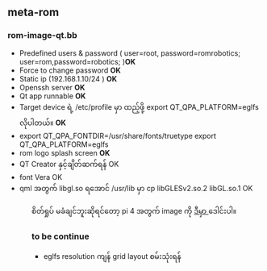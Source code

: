 
<h2> meta-rom </h2>   
    <h3>rom-image-qt.bb</h3>
      <ul>
        <li> Predefined users & password ( user=root, password=romrobotics; user=rom,password=robotics; )<b>OK</b></li>
        <li> Force to change password <b>OK</b></li>
        <li> Static ip (192.168.1.10/24 ) <b>OK</b></li>
        <li> Openssh server <b>OK</b></li>        
        <li> Qt app runnable <b>OK</b></li>
        <li> Target device ရဲ့ /etc/profile မှာ ထည့်ဖို့ export QT_QPA_PLATFORM=eglfs လိုပါတယ်။ <b>OK</b></li>
        <li>export QT_QPA_FONTDIR=/usr/share/fonts/truetype
export QT_QPA_PLATFORM=eglfs</li>
        <li> rom logo splash screen <b>OK</b></li>
        <li> QT Creator နှင့်ချိတ်ဆက်ရန် OK</li>
        <li> font Vera OK </li>
        <li> qml အတွက် libgl.so ရအောင် /usr/lib မှာ cp libGLESv2.so.2 libGL.so.1  OK</li>
      <ul>
          <p> စိတ်ရှုပ် မခံချင်ဘူးဆိုရင်တော့ pi 4 အတွက် image ကို <a href="https://drive.google.com/file/d/1aa0ApRkoJTcht2sV-EEf85IU9aLzi4YY/view?usp=sharing"> ဒီမှာ </a> ဒေါင်းပါ။ </p>  
    <h3> to be continue </h3>
      <ul>   
        <li> eglfs resolution ကျန် grid layout စမ်းသုံးရန်</li>        
      </ul>
      
        
    	
